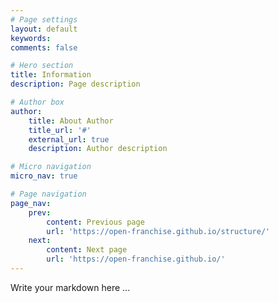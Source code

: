 ```yaml
---
# Page settings
layout: default
keywords:
comments: false

# Hero section
title: Information
description: Page description

# Author box
author:
    title: About Author
    title_url: '#'
    external_url: true
    description: Author description

# Micro navigation
micro_nav: true

# Page navigation
page_nav:
    prev:
        content: Previous page
        url: 'https://open-franchise.github.io/structure/'
    next:
        content: Next page
        url: 'https://open-franchise.github.io/'
---
```


Write your markdown here ...
